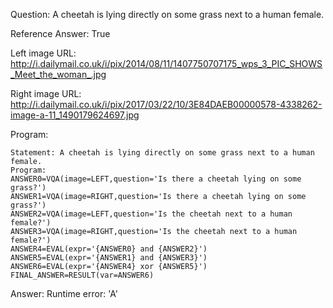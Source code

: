 Question: A cheetah is lying directly on some grass next to a human female.

Reference Answer: True

Left image URL: http://i.dailymail.co.uk/i/pix/2014/08/11/1407750707175_wps_3_PIC_SHOWS_Meet_the_woman_.jpg

Right image URL: http://i.dailymail.co.uk/i/pix/2017/03/22/10/3E84DAEB00000578-4338262-image-a-11_1490179624697.jpg

Program:

```
Statement: A cheetah is lying directly on some grass next to a human female.
Program:
ANSWER0=VQA(image=LEFT,question='Is there a cheetah lying on some grass?')
ANSWER1=VQA(image=RIGHT,question='Is there a cheetah lying on some grass?')
ANSWER2=VQA(image=LEFT,question='Is the cheetah next to a human female?')
ANSWER3=VQA(image=RIGHT,question='Is the cheetah next to a human female?')
ANSWER4=EVAL(expr='{ANSWER0} and {ANSWER2}')
ANSWER5=EVAL(expr='{ANSWER1} and {ANSWER3}')
ANSWER6=EVAL(expr='{ANSWER4} xor {ANSWER5}')
FINAL_ANSWER=RESULT(var=ANSWER6)
```
Answer: Runtime error: 'A'

